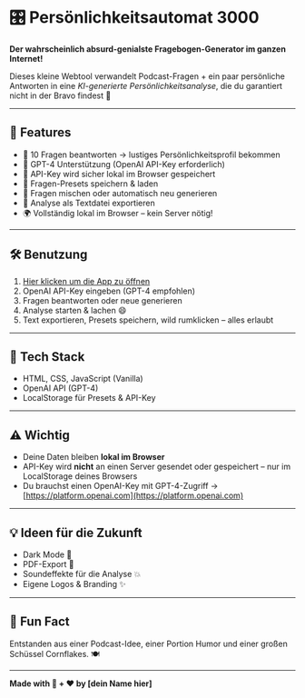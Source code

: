 # 🎛️ Persönlichkeitsautomat 3000

**Der wahrscheinlich absurd-genialste Fragebogen-Generator im ganzen Internet!**

Dieses kleine Webtool verwandelt Podcast-Fragen + ein paar persönliche Antworten in eine *KI-generierte Persönlichkeitsanalyse*, die du garantiert nicht in der Bravo findest 🤪

---

## 🚀 Features

- 🧠 10 Fragen beantworten → lustiges Persönlichkeitsprofil bekommen  
- 🤖 GPT-4 Unterstützung (OpenAI API-Key erforderlich)  
- 🔐 API-Key wird sicher lokal im Browser gespeichert  
- 🧰 Fragen-Presets speichern & laden  
- 🔀 Fragen mischen oder automatisch neu generieren  
- 📄 Analyse als Textdatei exportieren  
- 🌍 Vollständig lokal im Browser – kein Server nötig!

---

## 🛠️ Benutzung

1. [Hier klicken um die App zu öffnen](https://dein-nutzername.github.io/persoenlichkeitsautomat/)
2. OpenAI API-Key eingeben (GPT-4 empfohlen)
3. Fragen beantworten oder neue generieren
4. Analyse starten & lachen 😄
5. Text exportieren, Presets speichern, wild rumklicken – alles erlaubt

---

## 🧪 Tech Stack

- HTML, CSS, JavaScript (Vanilla)
- OpenAI API (GPT-4)
- LocalStorage für Presets & API-Key

---

## ⚠️ Wichtig

- Deine Daten bleiben **lokal im Browser**
- API-Key wird **nicht** an einen Server gesendet oder gespeichert – nur im LocalStorage deines Browsers
- Du brauchst einen OpenAI-Key mit GPT-4-Zugriff → [https://platform.openai.com](https://platform.openai.com)

---

## 💡 Ideen für die Zukunft

- Dark Mode 🌙  
- PDF-Export 📄  
- Soundeffekte für die Analyse 💥  
- Eigene Logos & Branding ✨

---

## 🐢 Fun Fact

Entstanden aus einer Podcast-Idee, einer Portion Humor und einer großen Schüssel Cornflakes. 🍽️

---

**Made with 🤖 + ❤️ by [dein Name hier]**
